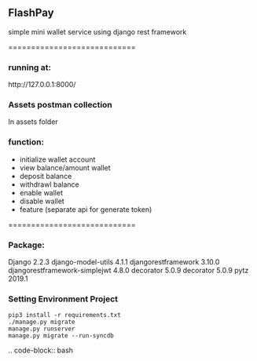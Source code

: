 <h2>FlashPay</h2>
simple mini wallet service using django rest framework

============================

<h3>running at:</h3>
    http://127.0.0.1:8000/


<h3>Assets postman collection</h3>
In assets folder

<h3>function:</h3>

* initialize wallet account
* view balance/amount wallet
* deposit balance
* withdrawl balance
* enable wallet 
* disable wallet
* feature (separate api for generate token)

============================

<h3>Package:</h3>

Django                        2.2.3
django-model-utils            4.1.1
djangorestframework           3.10.0 
djangorestframework-simplejwt 4.8.0
decorator                     5.0.9
decorator                     5.0.9
pytz                          2019.1

<h3>Setting Environment Project</h3>

    pip3 install -r requirements.txt
    ./manage.py migrate
    manage.py runserver
    manage.py migrate --run-syncdb
.. code-block:: bash


